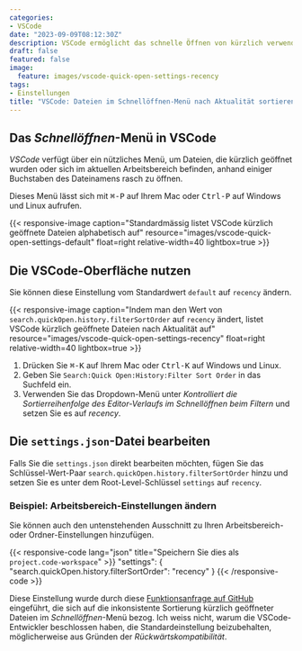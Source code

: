 ```yaml
---
categories:
- VSCode
date: "2023-09-09T08:12:30Z"
description: VSCode ermöglicht das schnelle Öffnen von kürzlich verwendeten Dateien, aber diese sind nicht nach Aktualität sortiert. Diese Einstellung ändert das.
draft: false
featured: false
image:
  feature: images/vscode-quick-open-settings-recency
tags:
- Einstellungen
title: "VSCode: Dateien im Schnellöffnen-Menü nach Aktualität sortieren"
---
```


## Das *Schnellöffnen*-Menü in VSCode

*VSCode* verfügt über ein nützliches Menü, um Dateien, die kürzlich geöffnet wurden oder sich im aktuellen Arbeitsbereich befinden, anhand einiger Buchstaben des Dateinamens rasch zu öffnen.

Dieses Menü lässt sich mit <kbd>⌘-P</kbd> auf Ihrem Mac oder <kbd>Ctrl-P</kbd> auf Windows und Linux aufrufen.

{{< responsive-image caption="Standardmässig listet VSCode kürzlich geöffnete Dateien alphabetisch auf" resource="images/vscode-quick-open-settings-default" float=right relative-width=40 lightbox=true  >}}

## Die VSCode-Oberfläche nutzen

Sie können diese Einstellung vom Standardwert `default` auf `recency` ändern.

{{< responsive-image caption="Indem man den Wert von `search.quickOpen.history.filterSortOrder` auf `recency` ändert, listet VSCode kürzlich geöffnete Dateien nach Aktualität auf" resource="images/vscode-quick-open-settings-recency" float=right relative-width=40 lightbox=true >}}

1. Drücken Sie <kbd>⌘-K</kbd> auf Ihrem Mac oder <kbd>Ctrl-K</kbd> auf Windows und Linux.
2. Geben Sie `Search:Quick Open:History:Filter Sort Order` in das Suchfeld ein.
3. Verwenden Sie das Dropdown-Menü unter *Kontrolliert die Sortierreihenfolge des Editor-Verlaufs im Schnellöffnen beim Filtern* und setzen Sie es auf *recency*.

## Die `settings.json`-Datei bearbeiten

Falls Sie die `settings.json` direkt bearbeiten möchten, fügen Sie das Schlüssel-Wert-Paar `search.quickOpen.history.filterSortOrder` hinzu und setzen Sie es unter dem Root-Level-Schlüssel `settings` auf `recency`.

### Beispiel: Arbeitsbereich-Einstellungen ändern

Sie können auch den untenstehenden Ausschnitt zu Ihren Arbeitsbereich- oder Ordner-Einstellungen hinzufügen.

{{< responsive-code lang="json" title="Speichern Sie dies als `project.code-workspace`" >}}
"settings": {
    "search.quickOpen.history.filterSortOrder": "recency"
}
{{< /responsive-code >}}

Diese Einstellung wurde durch diese [Funktionsanfrage auf GitHub](https://github.com/microsoft/vscode/issues/35610) eingeführt, die sich auf die inkonsistente Sortierung kürzlich geöffneter Dateien im *Schnellöffnen*-Menü bezog. Ich weiss nicht, warum die VSCode-Entwickler beschlossen haben, die Standardeinstellung beizubehalten, möglicherweise aus Gründen der *Rückwärtskompatibilität*.
